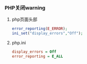 ### PHP关闭warning

1. php页面头部

   ```php
   error_reporting(E_ERROR); 
   ini_set("display_errors","Off");
   ```

2. php.ini

   ```ini
   display_errors = Off
   error_reporting = E_ALL
   ```

   

